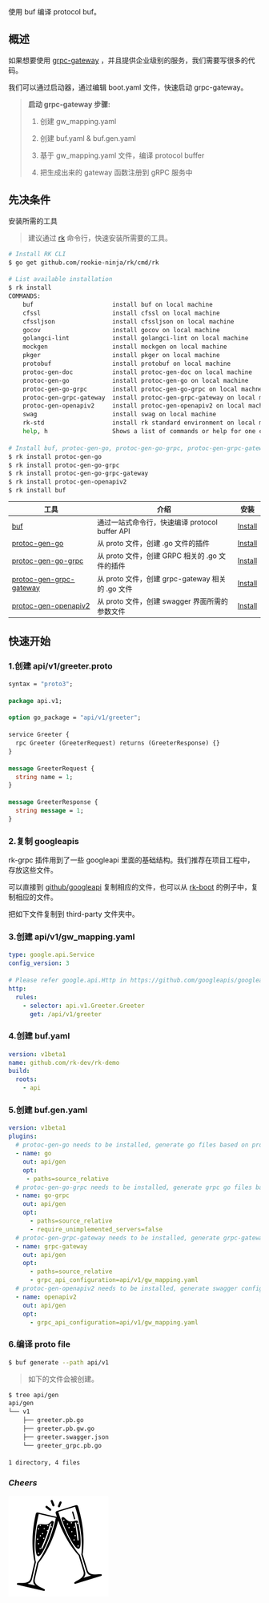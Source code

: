 使用 buf 编译 protocol buf。

## 概述
如果想要使用 [grpc-gateway](https://github.com/grpc-ecosystem/grpc-gateway) ，并且提供企业级别的服务，我们需要写很多的代码。

我们可以通过启动器，通过编辑 boot.yaml 文件，快速启动 grpc-gateway。

> **启动 grpc-gateway 步骤:**
> 
> 1. 创建 gw_mapping.yaml
> 
> 2. 创建 buf.yaml & buf.gen.yaml
> 
> 3. 基于 gw_mapping.yaml 文件，编译 protocol buffer
> 
> 4. 把生成出来的 gateway 函数注册到 gRPC 服务中

## 先决条件
安装所需的工具
> 建议通过 [rk](https://github.com/rookie-ninja/rk) 命令行，快速安装所需要的工具。

```bash
# Install RK CLI
$ go get github.com/rookie-ninja/rk/cmd/rk

# List available installation
$ rk install
COMMANDS:
    buf                      install buf on local machine
    cfssl                    install cfssl on local machine
    cfssljson                install cfssljson on local machine
    gocov                    install gocov on local machine
    golangci-lint            install golangci-lint on local machine
    mockgen                  install mockgen on local machine
    pkger                    install pkger on local machine
    protobuf                 install protobuf on local machine
    protoc-gen-doc           install protoc-gen-doc on local machine
    protoc-gen-go            install protoc-gen-go on local machine
    protoc-gen-go-grpc       install protoc-gen-go-grpc on local machne
    protoc-gen-grpc-gateway  install protoc-gen-grpc-gateway on local machine
    protoc-gen-openapiv2     install protoc-gen-openapiv2 on local machine
    swag                     install swag on local machine
    rk-std                   install rk standard environment on local machine
    help, h                  Shows a list of commands or help for one command

# Install buf, protoc-gen-go, protoc-gen-go-grpc, protoc-gen-grpc-gateway, protoc-gen-openapiv2
$ rk install protoc-gen-go
$ rk install protoc-gen-go-grpc
$ rk install protoc-gen-go-grpc-gateway
$ rk install protoc-gen-openapiv2
$ rk install buf
```

| 工具                                                                            | 介绍                                    | 安装                                                                     |
|-------------------------------------------------------------------------------|---------------------------------------|------------------------------------------------------------------------|
| [buf](https://docs.buf.build)                                                 | 通过一站式命令行，快速编译 protocol buffer API     | [Install](https://docs.buf.build/installation)                         |
| [protoc-gen-go](https://github.com/golang/protobuf/tree/master/protoc-gen-go) | 从 proto 文件，创建 .go 文件的插件               | [Install](https://grpc.io/docs/languages/go/quickstart/)               |
| [protoc-gen-go-grpc](https://github.com/grpc/grpc-go)                         | 从 proto 文件，创建 GRPC 相关的 .go 文件的插件      | [Install](https://grpc.io/docs/languages/go/quickstart/)               |
| [protoc-gen-grpc-gateway](https://github.com/grpc-ecosystem/grpc-gateway)     | 从 proto 文件，创建 grpc-gateway 相关的 .go 文件 | [Install](https://github.com/grpc-ecosystem/grpc-gateway#installation) |
| [protoc-gen-openapiv2](https://github.com/grpc-ecosystem/grpc-gateway)        | 从 proto 文件，创建 swagger 界面所需的参数文件       | [Install](https://github.com/grpc-ecosystem/grpc-gateway#installation) |

## 快速开始
### 1.创建 api/v1/greeter.proto
```protobuf
syntax = "proto3";

package api.v1;

option go_package = "api/v1/greeter";

service Greeter {
  rpc Greeter (GreeterRequest) returns (GreeterResponse) {}
}

message GreeterRequest {
  string name = 1;
}

message GreeterResponse {
  string message = 1;
}
```

### 2.复制 googleapis
rk-grpc 插件用到了一些 googleapi 里面的基础结构。我们推荐在项目工程中，存放这些文件。

可以直接到 [github/googleapi](https://github.com/googleapis/googleapis) 复制相应的文件，也可以从 [rk-boot](https://github.com/rookie-ninja/rk-boot/tree/main/example/web/grpc/third-party) 的例子中，复制相应的文件。

把如下文件复制到 third-party 文件夹中。

### 3.创建 api/v1/gw_mapping.yaml
```yaml
type: google.api.Service
config_version: 3

# Please refer google.api.Http in https://github.com/googleapis/googleapis/blob/master/google/api/http.proto file for details.
http:
  rules:
    - selector: api.v1.Greeter.Greeter
      get: /api/v1/greeter
```

### 4.创建 buf.yaml
```yaml
version: v1beta1
name: github.com/rk-dev/rk-demo
build:
  roots:
    - api
```

### 5.创建 buf.gen.yaml
```yaml
version: v1beta1
plugins:
  # protoc-gen-go needs to be installed, generate go files based on proto files
  - name: go
    out: api/gen
    opt:
     - paths=source_relative
  # protoc-gen-go-grpc needs to be installed, generate grpc go files based on proto files
  - name: go-grpc
    out: api/gen
    opt:
      - paths=source_relative
      - require_unimplemented_servers=false
  # protoc-gen-grpc-gateway needs to be installed, generate grpc-gateway go files based on proto files
  - name: grpc-gateway
    out: api/gen
    opt:
      - paths=source_relative
      - grpc_api_configuration=api/v1/gw_mapping.yaml
  # protoc-gen-openapiv2 needs to be installed, generate swagger config files based on proto files
  - name: openapiv2
    out: api/gen
    opt:
      - grpc_api_configuration=api/v1/gw_mapping.yaml
```

### 6.编译 proto file
```bash
$ buf generate --path api/v1
```

> 如下的文件会被创建。
```bash
$ tree api/gen 
api/gen
└── v1
    ├── greeter.pb.go
    ├── greeter.pb.gw.go
    ├── greeter.swagger.json
    └── greeter_grpc.pb.go
 
1 directory, 4 files
```

### _**Cheers**_
![](../../img/user-guide/cheers.png)
